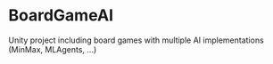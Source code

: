 # BoardGameAI
Unity project including board games with multiple AI implementations (MinMax, MLAgents, ...)
